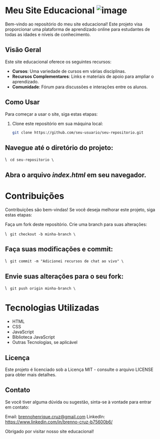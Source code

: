 # Meu Site Educacional ![image](https://github.com/brenun/SiteEducacional/assets/56694030/71f3b76c-6c65-4656-a620-62cb4d5a3ba3)


Bem-vindo ao repositório do meu site educacional! Este projeto visa proporcionar uma plataforma de aprendizado online para estudantes de todas as idades e níveis de conhecimento.

## Visão Geral

Este site educacional oferece os seguintes recursos:

- **Cursos**: Uma variedade de cursos em várias disciplinas.
- **Recursos Complementares**: Links e materiais de apoio para ampliar o aprendizado.
- **Comunidade**: Fórum para discussões e interações entre os alunos.

## Como Usar

Para começar a usar o site, siga estas etapas:

1. Clone este repositório em sua máquina local:

   ```bash
   git clone https://github.com/seu-usuario/seu-repositorio.git

## Navegue até o diretório do projeto:

 \ ```
 cd seu-repositorio
 \```

## Abra o arquivo *index.html* em seu navegador.

# Contribuições

Contribuições são bem-vindas! Se você deseja melhorar este projeto, siga estas etapas:

Faça um fork deste repositório.
Crie uma branch para suas alterações:

\ ```
git checkout -b minha-branch
\```

## Faça suas modificações e commit:

\ ```
git commit -m "Adicionei recursos de chat ao vivo"
\```

## Envie suas alterações para o seu fork:

\ ```
git push origin minha-branch
\```

# Tecnologias Utilizadas

* HTML
* CSS
* JavaScript
* Biblioteca JavaScript
* Outras Tecnologias, se aplicável

## Licença
Este projeto é licenciado sob a Licença MIT - consulte o arquivo LICENSE para obter mais detalhes.

## Contato
Se você tiver alguma dúvida ou sugestão, sinta-se à vontade para entrar em contato:

Email: brennohenrique.cruz@gmail.com
LinkedIn: https://www.linkedin.com/in/brenno-cruz-b75600b6/

Obrigado por visitar nosso site educacional!

 
